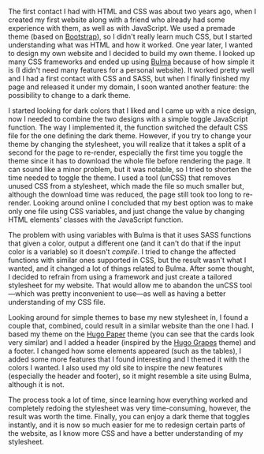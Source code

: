 <!-- title: Creating a dark theme -->
<!-- slug: dark-theme -->
<!-- categories: Personal domain, Projects -->
<!-- date: 2019-10-06T00:00:00Z -->

The first contact I had with HTML and CSS was about two years ago, when I
created my first website along with a friend who already had some experience
with them, as well as with JavaScript. We used a premade theme (based on
[Bootstrap][bs]), so I didn't really learn much CSS, but I started understanding
what was HTML and how it worked. One year later, I wanted to design my own
website and I decided to build my own theme. I looked up many CSS frameworks and
ended up using [Bulma][b] because of how simple it is (I didn't need many
features for a personal website). It worked pretty well and I had a first
contact with CSS and SASS, but when I finally finished my page and released it
under my domain, I soon wanted another feature: the possibility to change to a
dark theme.

I started looking for dark colors that I liked and I came up with a nice design,
now I needed to combine the two designs with a simple toggle JavaScript
function. The way I implemented it, the function switched the default CSS file
for the one defining the dark theme. However, if you try to change your theme by
changing the stylesheet, you will realize that it takes a split of a second for
the page to re-render, especially the first time you toggle the theme since it
has to download the whole file before rendering the page. It can sound like a
minor problem, but it was notable, so I tried to shorten the time needed to
toggle the theme. I used a tool (unCSS) that removes unused CSS from a
stylesheet, which made the file so much smaller but, although the download time
was reduced, the page still took too long to re-render. Looking around online I
concluded that my best option was to make only one file using CSS variables, and
just change the value by changing HTML elements' classes with the JavaScript
function.

The problem with using variables with Bulma is that it uses SASS functions that
given a color, output a different one (and it can't do that if the input color
is a variable) so it doesn't *compile*. I tried to change the affected functions
with similar ones supported in CSS, but the result wasn't what I wanted, and it
changed a lot of things related to Bulma. After some thought, I decided to
refrain from using a framework and just create a tailored stylesheet for my
website. That would allow me to abandon the unCSS tool—which was pretty
inconvenient to use—as well as having a better understanding of my CSS file.

Looking around for simple themes to base my new stylesheet in, I found a couple
that, combined, could result in a similar website than the one I had. I based my
theme on the [Hugo Paper][hp] theme (you can see that the cards look very
similar) and I added a header (inspired by the [Hugo Grapes][hg] theme) and a
footer. I changed how some elements appeared (such as the tables), I added some
more features that I found interesting and I themed it with the colors I wanted.
I also used my old site to inspire the new features (especially the header and
footer), so it might resemble a site using Bulma, although it is not.

The process took a lot of time, since learning how everything worked and
completely redoing the stylesheet was very time-consuming, however, the result
was worth the time. Finally, you can enjoy a dark theme that toggles instantly,
and it is now so much easier for me to redesign certain parts of the website, as
I know more CSS and have a better understanding of my stylesheet.


[bs]: <https://getbootstrap.com/> "Bootstrap"
[b]: <https://bulma.io/> "Bulma"
[hp]: <https://github.com/nanxiaobei/hugo-paper/> "Hugo Paper — GitHub"
[hg]: <https://github.com/shankar/hugo-grapes/> "Hugo Grapes — GitHub"
